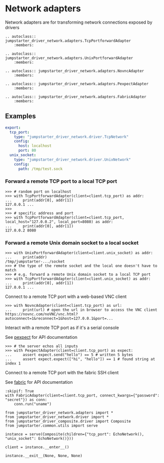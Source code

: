 # Network adapters

Network adapters are for transforming network connections exposed by drivers

```{eval-rst}
.. autoclass:: jumpstarter_driver_network.adapters.TcpPortforwardAdapter
    :members:
```

```{eval-rst}
.. autoclass:: jumpstarter_driver_network.adapters.UnixPortforwardAdapter
    :members:
```

```{eval-rst}
.. autoclass:: jumpstarter_driver_network.adapters.NovncAdapter
    :members:
```

```{eval-rst}
.. autoclass:: jumpstarter_driver_network.adapters.PexpectAdapter
    :members:
```

```{eval-rst}
.. autoclass:: jumpstarter_driver_network.adapters.FabricAdapter
    :members:
```

## Examples
```yaml
export:
  tcp_port:
    type: "jumpstarter_driver_network.driver.TcpNetwork"
    config:
      host: localhost
      port: 80
  unix_socket:
    type: "jumpstarter_driver_network.driver.UnixNetwork"
    config:
      path: /tmp/test.sock
```

### Forward a remote TCP port to a local TCP port

```{doctest}
>>> # random port on localhost
>>> with TcpPortforwardAdapter(client=client.tcp_port) as addr:
...     print(addr[0], addr[1])
127.0.0.1 ...
>>>
>>> # specific address and port
>>> with TcpPortforwardAdapter(client=client.tcp_port, local_host="127.0.0.2", local_port=8080) as addr:
...     print(addr[0], addr[1])
127.0.0.2 8080
```

### Forward a remote Unix domain socket to a local socket

```{doctest}
>>> with UnixPortforwardAdapter(client=client.unix_socket) as addr:
...     print(addr)
/tmp/jumpstarter-.../socket
>>> # the type of the remote socket and the local one doesn't have to match
>>> # e.g. forward a remote Unix domain socket to a local TCP port
>>> with TcpPortforwardAdapter(client=client.unix_socket) as addr:
...     print(addr[0], addr[1])
127.0.0.1 ...
```

Connect to a remote TCP port with a web-based VNC client

```{doctest}
>>> with NovncAdapter(client=client.tcp_port) as url:
...     print(url) # open the url in browser to access the VNC client
https://novnc.com/noVNC/vnc.html?autoconnect=1&reconnect=1&host=127.0.0.1&port=...
```

Interact with a remote TCP port as if it's a serial console

See [pexpect](https://pexpect.readthedocs.io/en/stable/api/fdpexpect.html) for API documentation

```{doctest}
>>> # the server echos all inputs
>>> with PexpectAdapter(client=client.tcp_port) as expect:
...     assert expect.send("hello") == 5 # written 5 bytes
...     assert expect.expect(["hi", "hello"]) == 1 # found string at index 1
```

Connect to a remote TCP port with the fabric SSH client

See [fabric](https://docs.fabfile.org/en/latest/api/connection.html#fabric.connection.Connection) for API documentation

```{testcode}
:skipif: True
with FabricAdapter(client=client.tcp_port, connect_kwargs={"password": "secret"}) as conn:
    conn.run("uname")
```

```{testsetup} *
from jumpstarter_driver_network.adapters import *
from jumpstarter_driver_network.driver import *
from jumpstarter_driver_composite.driver import Composite
from jumpstarter.common.utils import serve

instance = serve(Composite(children={"tcp_port": EchoNetwork(), "unix_socket": EchoNetwork()}))

client = instance.__enter__()
```

```{testcleanup} *
instance.__exit__(None, None, None)
```
